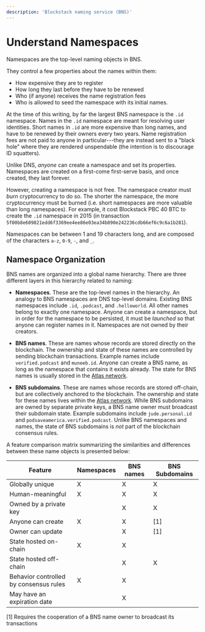 ```yaml
---
description: 'Blockstack naming service (BNS)'
---
```


# Understand Namespaces

Namespaces are the top-level naming objects in BNS.

They control a few properties about the names within them:

- How expensive they are to register
- How long they last before they have to be renewed
- Who (if anyone) receives the name registration fees
- Who is allowed to seed the namespace with its initial names.

At the time of this writing, by far the largest BNS namespace is the `.id`
namespace. Names in the `.id` namespace are meant for resolving user
identities. Short names in `.id` are more expensive than long names, and have
to be renewed by their owners every two years. Name registration fees are not
paid to anyone in particular---they are instead sent to a "black hole" where
they are rendered unspendable (the intention is to discourage ID squatters).

Unlike DNS, _anyone_ can create a namespace and set its properties. Namespaces
are created on a first-come first-serve basis, and once created, they last
forever.

However, creating a namespace is not free. The namespace creator must _burn_
cryptocurrency to do so. The shorter the namespace, the more cryptocurrency
must be burned (i.e. short namespaces are more valuable than long namespaces).
For example, it cost Blockstack PBC 40 BTC to create the `.id` namespace in 2015
(in transaction
`5f00b8e609821edd6f3369ee4ee86e03ea34b890e242236cdb66ef6c9c6a1b281`).

Namespaces can be between 1 and 19 characters long, and are composed of the
characters `a-z`, `0-9`, `-`, and `_`.

## Namespace Organization

BNS names are organized into a global name hierarchy. There are three different
layers in this hierarchy related to naming:

- **Namespaces**. These are the top-level names in the hierarchy. An analogy
  to BNS namespaces are DNS top-level domains. Existing BNS namespaces include
  `.id`, `.podcast`, and `.helloworld`. All other names belong to exactly one
  namespace. Anyone can create a namespace, but in order for the namespace
  to be persisted, it must be _launched_ so that anyone can register names in it.
  Namespaces are not owned by their creators.

- **BNS names**. These are names whose records are stored directly on the
  blockchain. The ownership and state of these names are controlled by sending
  blockchain transactions. Example names include `verified.podcast` and
  `muneeb.id`. Anyone can create a BNS name, as long as the namespace that
  contains it exists already. The state for BNS names is usually stored in the [Atlas
  network](/core/atlas/overview).

- **BNS subdomains**. These are names whose records are stored off-chain,
  but are collectively anchored to the blockchain. The ownership and state for
  these names lives within the [Atlas network](/core/atlas/overview). While BNS
  subdomains are owned by separate private keys, a BNS name owner must
  broadcast their subdomain state. Example subdomains include `jude.personal.id`
  and `podsaveamerica.verified.podcast`. Unlike BNS namespaces and names, the
  state of BNS subdomains is _not_ part of the blockchain consensus rules.

A feature comparison matrix summarizing the similarities and differences
between these name objects is presented below:

| Feature                                | **Namespaces** | **BNS names** | **BNS Subdomains** |
| -------------------------------------- | -------------- | ------------- | ------------------ |
| Globally unique                        | X              | X             | X                  |
| Human-meaningful                       | X              | X             | X                  |
| Owned by a private key                 |                | X             | X                  |
| Anyone can create                      | X              | X             | [1]                |
| Owner can update                       |                | X             | [1]                |
| State hosted on-chain                  | X              | X             |                    |
| State hosted off-chain                 |                | X             | X                  |
| Behavior controlled by consensus rules | X              | X             |                    |
| May have an expiration date            |                | X             |                    |

[1] Requires the cooperation of a BNS name owner to broadcast its transactions
